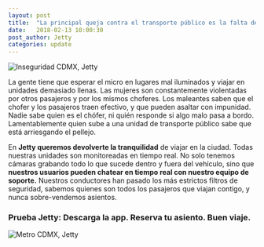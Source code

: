 ```yaml
---
layout: post
title:  "La principal queja contra el transporte público es la falta de seguridad"
date:   2018-02-13 10:00:30
post_author: Jetty
categories: update
---
```


![Inseguridad CDMX, Jetty]({{site.baseurl}}/imgs-blog/inseguridad.jpg)

La gente tiene que esperar el micro en lugares mal iluminados y viajar en unidades demasiado llenas. Las mujeres son constantemente violentadas por otros pasajeros y por los mismos choferes. Los maleantes saben que el chofer y los pasajeros traen efectivo, y que pueden asaltar con impunidad. Nadie sabe quien es el chófer, ni quién responde si algo malo pasa a bordo. Lamentablemente quien sube a una unidad de transporte público sabe que está arriesgando el pellejo.

En <b>Jetty queremos devolverte la tranquilidad</b> de viajar en la ciudad. Todas nuestras unidades son monitoreadas en tiempo real. No solo tenemos cámaras grabando todo lo que sucede dentro y fuera del vehículo, sino que <b>nuestros usuarios pueden chatear en tiempo real con nuestro equipo de soporte.</b> Nuestros conductores han pasado los más estrictos filtros de seguridad, sabemos quienes son todos los pasajeros que viajan contigo, y nunca sobre-vendemos asientos.

<h3>Prueba Jetty: Descarga la app. Reserva tu asiento. Buen viaje.</h3>

![Metro CDMX, Jetty]({{site.baseurl}}/imgs-blog/city-jetty.jpg)